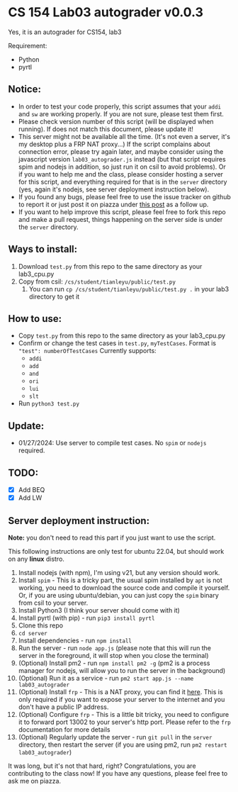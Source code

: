 # CS 154 Lab03 autograder v0.0.3
Yes, it is an autograder for CS154, lab3

Requirement:
- Python
- pyrtl

## Notice:
- In order to test your code properly, this script assumes that your `addi` and `sw` are working properly. If you are not sure, please test them first.
- Please check version number of this script (will be displayed when running). If does not match this document, please update it!
- This server might not be available all the time. (It's not even a server, it's my desktop plus a FRP NAT proxy...) If the script complains about connection error, please try again later, and maybe consider using the javascript version `lab03_autograder.js` instead (but that script requires spim and nodejs in addition, so just run it on csil to avoid problems). Or if you want to help me and the class, please consider hosting a server for this script, and everything required for that is in the `server` directory (yes, again it's nodejs, see server deployment instruction below).
- If you found any bugs, please feel free to use the issue tracker on github to report it or just post it on piazza under [this post](https://piazza.com/class/lr49arnlyiq1kg/post/45) as a follow up.
- If you want to help improve this script, please feel free to fork this repo and make a pull request, things happening on the server side is under the `server` directory.

## Ways to install:
1. Download `test.py` from this repo to the same directory as your lab3_cpu.py
2. Copy from csil: `/cs/student/tianleyu/public/test.py`
   1. You can run `cp /cs/student/tianleyu/public/test.py .` in your lab3 directory to get it

## How to use:
- Copy `test.py` from this repo to the same directory as your lab3_cpu.py
- Confirm or change the test cases in `test.py`, `myTestCases`. Format is `"test": numberOfTestCases` Currently supports:
  - `addi`
  - `add`
  - `and`
  - `ori`
  - `lui`
  - `slt`
- Run `python3 test.py`

## Update:
- 01/27/2024: Use server to compile test cases. No `spim` or `nodejs` required.

## TODO:
- [X] Add BEQ
- [X] Add LW

## Server deployment instruction:
**Note:** you don't need to read this part if you just want to use the script.

This following instructions are only test for ubuntu 22.04, but should work on any **linux** distro.
1. Install nodejs (with npm), I'm using v21, but any version should work.
2. Install `spim` - This is a tricky part, the usual spim installed by `apt` is not working, you need to download the source code and compile it yourself. Or, if you are using ubuntu/debian, you can just copy the `spim` binary from csil to your server.
3. Install Python3 (I think your server should come with it)
4. Install pyrtl (with pip) - run `pip3 install pyrtl`
5. Clone this repo
6. `cd server`
7. Install dependencies - run `npm install`
8. Run the server - run `node app.js` (please note that this will run the server in the foreground, it will stop when you close the terminal)
9. (Optional) Install pm2 - run `npm install pm2 -g` (pm2 is a process manager for nodejs, will allow you to run the server in the background)
10. (Optional) Run it as a service - run `pm2 start app.js --name lab03_autograder`
11. (Optional) Install `frp` - This is a NAT proxy, you can find it [here](https://github.com/fatedier/frp). This is only required if you want to expose your server to the internet and you don't have a public IP address.
12. (Optional) Configure `frp` - This is a little bit tricky, you need to configure it to forward port 13002 to your server's http port. Please refer to the `frp` documentation for more details
13. (Optional) Regularly update the server - run `git pull` in the `server` directory, then restart the server (if you are using pm2, run `pm2 restart lab03_autograder`)

It was long, but it's not that hard, right? Congratulations, you are contributing to the class now!
If you have any questions, please feel free to ask me on piazza.